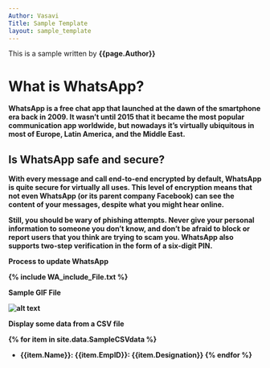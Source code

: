 ```yaml
---
Author: Vasavi
Title: Sample Template
layout: sample_template
---
```

This is a sample written by <b> {{page.Author}} <b>

# What is WhatsApp? 
WhatsApp is a free chat app that launched at the dawn of the smartphone era back in 2009. It wasn’t until 2015 that it became the most popular communication app worldwide, but nowadays it’s virtually ubiquitous in most of Europe, Latin America, and the Middle East.

## Is WhatsApp safe and secure? 
With every message and call end-to-end encrypted by default, WhatsApp is quite secure for virtually all uses. This level of encryption means that not even WhatsApp (or its parent company Facebook) can see the content of your messages, despite what you might hear online.

Still, you should be wary of phishing attempts. Never give your personal information to someone you don’t know, and don’t be afraid to block or report users that you think are trying to scam you. WhatsApp also supports two-step verification in the form of a six-digit PIN.

<b> Process to update WhatsApp </b>

{% include WA_include_File.txt %}

<b> Sample GIF File </b>

![alt text](img/SampleGIFImage.gif)

<b>Display some data from a CSV file </b>

{% for item in site.data.SampleCSVdata %}
 -  {{item.Name}}: {{item.EmpID}}: {{item.Designation}}
{% endfor %}

